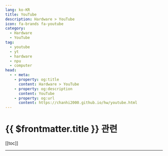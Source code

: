 ```yaml
---
lang: ko-KR
title: YouTube
description: Hardware > YouTube
icon: fa-brands fa-youtube
category:
  - Hardware
  - YouTube
tag: 
  - youtube
  - yt
  - hardware
  - npu
  - computer
head:
  - - meta:
    - property: og:title
      content: Hardware > YouTube
    - property: og:description
      content: YouTube
    - property: og:url
      content: https://chanhi2000.github.io/hw/youtube.html
---
```


# {{ $frontmatter.title }} 관련

[[toc]]

---

<MyYouTubeItems jsonName="yu-ThePhawx" /><!-- The Phawx -->
<MyYouTubeItems jsonName="yu-gardiner_bryant" /><!-- Gardiner Bryant -->
<MyYouTubeItems jsonName="yu-icydockkorea" /><!-- ICY DOCK 코리아 -->
<MyYouTubeItems jsonName="yu-NordicSemi" /><!-- Nordic Semiconductor -->
<MyYouTubeItems jsonName="yu-BullsLab" /><!-- 뻘짓연구소 -->
<MyYouTubeItems jsonName="yu-WorkFromHype" /><!-- Work From Hype -->
<MyYouTubeItems jsonName="yu-ETAPRIME" /><!-- ETA PRIME -->
<MyYouTubeItems jsonName="yu-quad-robotics" /><!-- 쿼드(QUAD) 드론 연구소 -->
<MyYouTubeItems jsonName="yu-ArticulatedRobotics" /><!-- Articulated Robotics -->
<MyYouTubeItems jsonName="yu-electronicsrepairschool" /><!-- Electronics Repair School -->
<MyYouTubeItems jsonName="yu-NovaspiritTech" /> <!-- Novaspirit Tech -->
<MyYouTubeItems jsonName="yu-MattKC" /><!-- MattKC -->
<MyYouTubeItems jsonName="yu-Keybored" /><!-- Keybored -->
<MyYouTubeItems jsonName="yu-AlteraFPGA_" /><!-- Altera -->
<MyYouTubeItems jsonName="yu-JavaHomeCloud" /><!-- Java Home Cloud -->
<MyYouTubeItems jsonName="yu-iVish" /><!-- iVish -->
<MyYouTubeItems jsonName="yu-lukemiani" /><!-- Luke Miani -->
<MyYouTubeItems jsonName="yu-CraftComputing" /><!-- Craft Computing -->
<MyYouTubeItems jsonName="yu-element14presents" /><!-- element14 presents -->
<MyYouTubeItems jsonName="yu-supplyframe4973" /><!-- Supplyframe -->
<MyYouTubeItems jsonName="yu-greatscottlab" /><!-- GreatScott! -->
<MyYouTubeItems jsonName="yu-Chyrosran22" /><!-- Chyrosran22 -->
<MyYouTubeItems jsonName="yu-EEVblog2" /><!-- EEVblog2 -->
<MyYouTubeItems jsonName="yu-IMSAIGuy" /><!-- IMSAI Guy -->
<MyYouTubeItems jsonName="yu-masterliu1892" /><!-- Master Liu -->
<MyYouTubeItems jsonName="yu-jonkraft" /><!-- Jon Kraft -->
<MyYouTubeItems jsonName="yu-hddrecoveryservices" /><!-- HDD Recovery Services -->
<MyYouTubeItems jsonName="yu-ELECTRONOOBS" /><!-- Electronoobs -->
<MyYouTubeItems jsonName="yu-MacSoundSolutions" /><!-- Mac Sound Solutions inc. -->
<MyYouTubeItems jsonName="yu-ControllersTech" /><!-- ControllersTech -->
<MyYouTubeItems jsonName="yu-Annmir_" /><!-- 안미르 Annmir -->
<MyYouTubeItems jsonName="yu-HelloDavid" /><!-- David Zhang -->
<MyYouTubeItems jsonName="yu-chehumpan" /><!-- 체험판 -->
<MyYouTubeItems jsonName="yu-life_peace87" /><!-- 라이프피스 -->
<MyYouTubeItems jsonName="yu-mediacccde" /><!-- mediacccde -->
<MyYouTubeItems jsonName="yu-DammitJeff" /><!-- Dammit Jeff -->
<MyYouTubeItems jsonName="yu-bogxd" /><!-- Bog -->
<MyYouTubeItems jsonName="yu-BGRIMJI" /><!-- 번거로운 임지 IMJI -->
<MyYouTubeItems jsonName="yu-iApplePro" /><!-- iApplePro -->
<MyYouTubeItems jsonName="yu-rt9" /><!-- Route 9 루트나인 -->
<MyYouTubeItems jsonName="yu-HRR" /><!-- HappyRider Reviews -->
<MyYouTubeItems jsonName="yu-Baseusofficial" /><!-- Baseus -->
<MyYouTubeItems jsonName="yu-camshand" /><!-- cam shand -->
<MyYouTubeItems jsonName="yu-core-computinglab" /><!-- Core Computing -->
<MyYouTubeItems jsonName="yu-Jayztwocents" /><!-- JayzTwoCents -->
<MyYouTubeItems jsonName="yu-HardwareSavvy" /><!-- Hardware Savvy -->
<MyYouTubeItems jsonName="yu-E.B._Tech" /><!-- E.B. Tech -->
<MyYouTubeItems jsonName="yu-ThisIsE" /><!-- ThisIsE -->
<MyYouTubeItems jsonName="yu-MakeUseOf" /><!-- MakeUseOf -->
<MyYouTubeItems jsonName="yu-Little_Shoes" /><!-- 복구천재 꼬마신발 -->
<MyYouTubeItems jsonName="yu-comssabu" /><!-- 컴싸부 -->
<MyYouTubeItems jsonName="yu-ITSUB" /><!-- ITSub잇섭 -->
<MyYouTubeItems jsonName="yu-teksyndicate" /><!-- Tek Syndicate -->
<MyYouTubeItems jsonName="yu-karilawler" /><!-- Kari -->
<MyYouTubeItems jsonName="yu-AndersNielsenAA" /><!-- Anders Nielsen -->
<MyYouTubeItems jsonName="yu-Mac1PC" /><!-- Tech Services -->
<MyYouTubeItems jsonName="yu-Techtablets" /><!-- Techtablets -->
<MyYouTubeItems jsonName="yu-GregSalazar" /><!-- Greg Salazar -->
<MyYouTubeItems jsonName="yu-iamalexsun" /><!-- Alex Sun -->
<MyYouTubeItems jsonName="yu-bgsreview" /><!-- 방구석 리뷰룸 -->
<MyYouTubeItems jsonName="yu-EngineersSG" /><!-- Engineers.SG -->
<MyYouTubeItems jsonName="yu-WorkFromHype" /><!-- Work From Hype -->
<MyYouTubeItems jsonName="yu-aChairLeg" /><!-- aChair Leg -->
<MyYouTubeItems jsonName="yu-HughJeffreys" /><!-- Hugh Jeffreys -->
<MyYouTubeItems jsonName="yu-partspluspods3689" /><!-- Parts Plus Pods -->
<MyYouTubeItems jsonName="yu-OzTalksHW" /><!-- OzTalksHW -->
<MyYouTubeItems jsonName="yu-makeitworktech" /><!-- Make It Work -->
<MyYouTubeItems jsonName="yu-cynonexus" /><!-- CynoNexus -->
<MyYouTubeItems jsonName="yu-petabyteag" /><!-- petabyteag -->

<TagLinks />